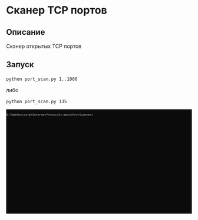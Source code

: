 # Сканер TCP портов

## Описание
Сканер открытых TCP портов

## Запуск
    python port_scan.py 1..1000
либо

    python port_scan.py 135

![Demo](scannerDemo.gif)